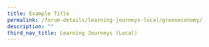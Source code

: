 ```yaml
---
title: Example Title
permalink: /forum-details/learning-journeys-local/greeneconomy/
description: ""
third_nav_title: Learning Journeys (Local)
---
```

